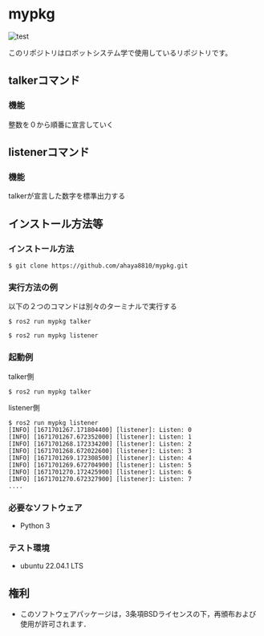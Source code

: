 # mypkg

![test](https://github.com/ahaya8810/mypkg/actions/workflows/test.yml/badge.svg)

このリポジトリはロボットシステム学で使用しているリポジトリです。

## talkerコマンド

### 機能

整数を０から順番に宣言していく

## listenerコマンド

### 機能

talkerが宣言した数字を標準出力する

## インストール方法等

### インストール方法
```
$ git clone https://github.com/ahaya8810/mypkg.git
```
### 実行方法の例

以下の２つのコマンドは別々のターミナルで実行する

```
$ ros2 run mypkg talker
```
```
$ ros2 run mypkg listener
```
### 起動例
talker側
```
$ ros2 run mypkg talker
```
listener側
```
$ ros2 run mypkg listener
[INFO] [1671701267.171804400] [listener]: Listen: 0
[INFO] [1671701267.672352000] [listener]: Listen: 1
[INFO] [1671701268.172334200] [listener]: Listen: 2
[INFO] [1671701268.672022600] [listener]: Listen: 3
[INFO] [1671701269.172308500] [listener]: Listen: 4
[INFO] [1671701269.672704900] [listener]: Listen: 5
[INFO] [1671701270.172425900] [listener]: Listen: 6
[INFO] [1671701270.672327900] [listener]: Listen: 7
....
```
### 必要なソフトウェア
* Python 3
### テスト環境
* ubuntu 22.04.1 LTS
## 権利
* このソフトウェアパッケージは，3条項BSDライセンスの下，再頒布および使用が許可されます．
